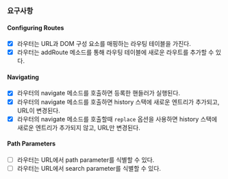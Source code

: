 ### 요구사항

#### Configuring Routes

- [x] 라우터는 URL과 DOM 구성 요소를 매핑하는 라우팅 테이블을 가진다.
- [x] 라우터는 addRoute 메소드를 통해 라우팅 테이블에 새로운 라우트를 추가할 수 있다.

#### Navigating

- [x] 라우터의 navigate 메소드를 호출하면 등록한 핸들러가 실행된다.
- [x] 라우터의 navigate 메소드를 호출하면 history 스택에 새로운 엔트리가 추가되고, URL이 변경된다.
- [x] 라우터의 navigate 메소드를 호출할때 `replace` 옵션을 사용하면 history 스택에 새로운 엔트리가 추가되지 않고, URL만 변경된다.

#### Path Parameters

- [ ] 라우터는 URL에서 path parameter를 식별할 수 있다.
- [ ] 라우터는 URL에서 search parameter를 식별할 수 있다.
